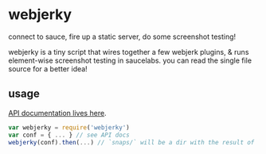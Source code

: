 # webjerky

connect to sauce, fire up a static server, do some screenshot testing!

webjerky is a tiny script that wires together a few webjerk plugins, & runs element-wise screenshot testing in saucelabs.  you can read the single file source for a better idea!

## usage

[API documentation lives here](https://cdaringe.github.io/webjerky/index.html).

```js
var webjerky = require('webjerky')
var conf = { ... } // see API docs
webjerky(conf).then(...) // `snaps/` will be a dir with the result of `webjerk-snaps` within!
```
